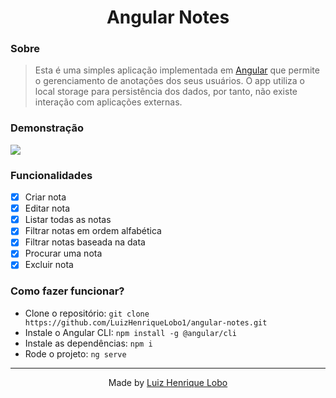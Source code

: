 <h1 align="center">
  Angular Notes
</h1>

### Sobre

> Esta é uma simples aplicação implementada em [Angular](https://angular.io/) que permite o gerenciamento de anotações dos seus usuários. O app utiliza o local storage para persistência dos dados, por tanto, não existe interação com aplicações externas.

### Demonstração

<img src="https://user-images.githubusercontent.com/71144276/177219308-d57d1929-0cac-4205-a954-ebcf260e9129.png"/>

### Funcionalidades

- [x] Criar nota
- [x] Editar nota
- [x] Listar todas as notas
- [x] Filtrar notas em ordem alfabética
- [x] Filtrar notas baseada na data
- [x] Procurar uma nota
- [x] Excluir nota

### Como fazer funcionar?

* Clone o repositório: `git clone https://github.com/LuizHenriqueLobo1/angular-notes.git`
* Instale o Angular CLI: `npm install -g @angular/cli`
* Instale as dependências: `npm i`
* Rode o projeto: `ng serve`

---

<p align="center">
  Made by <a href="https://github.com/luizhenriquelobo1/" target="_blank">Luiz Henrique Lobo</a>
</p>

